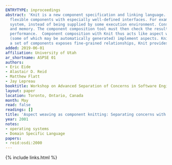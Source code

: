 ```yaml
---
ENTRYTYPE: inproceedings
abstract: 'Knit is a new component specification and linking language. It was initially designed for low-level systems software, which requires especially
  flexible components with especially well-defined interfaces. For example, threads and virtual memory are typically implemented by components within the
  system, instead of being supplied by some execution environment. Consequently, components used to construct the system must expose interactions with threads
  and memory. The component composition tool must then check the resulting system for correctness, and weave the components together to achieve reasonable
  performance.  Component composition with Knit thus acts like aspect weaving: component interfaces determine the ``join points'''' for weaving, while components
  (some of which may be automatically generated) implement aspects. Knit is not limited to the construction of low-level software, and to the degree that
  a set of components exposes fine-grained relationships, Knit provides the benefits of aspect-oriented programming within its component model.'
added: 2019-06-01
affiliation: University of Utah
ar_shortname: ASPSE 01
authors:
- Eric Eide
- Alastair D. Reid
- Matthew Flatt
- Jay Lepreau
booktitle: Workshop on Advanced Separation of Concerns in Software Engineering
layout: paper
location: Toronto, Ontario, Canada
month: May
read: false
readings: []
title: 'Aspect weaving as component knitting: Separating concerns with Knit'
year: 2001
notes:
- operating systems
- Domain Specific Language
papers:
- reid:osdi:2000
---
```


{% include links.html %}
